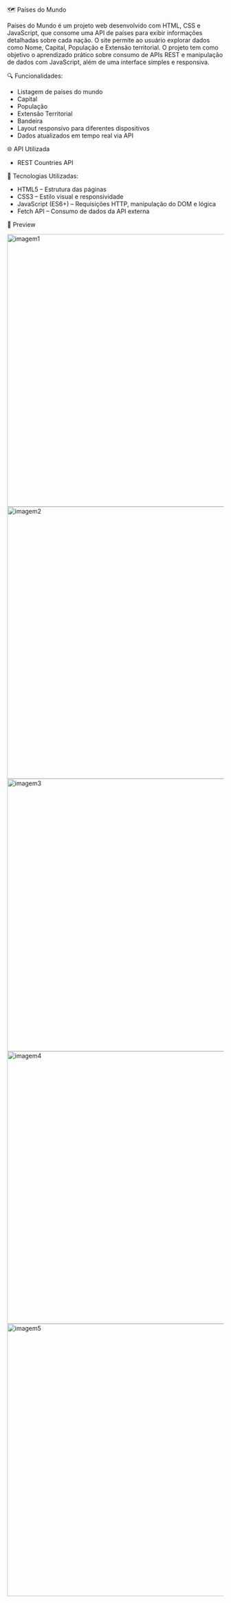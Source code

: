 🗺️ Países do Mundo

Países do Mundo é um projeto web desenvolvido com HTML, CSS e JavaScript, que consome uma API de países para exibir informações detalhadas sobre cada nação. 
O site permite ao usuário explorar dados como Nome, Capital, População e Extensão territorial. O projeto tem como objetivo o aprendizado prático sobre consumo
de APIs REST e manipulação de dados com JavaScript, além de uma interface simples e responsiva.

🔍 Funcionalidades:

- Listagem de países do mundo
- Capital
- População
- Extensão Territorial
- Bandeira
- Layout responsivo para diferentes dispositivos
- Dados atualizados em tempo real via API

🌐 API Utilizada
- REST Countries API

🚀 Tecnologias Utilizadas:

- HTML5 – Estrutura das páginas
- CSS3 – Estilo visual e responsividade
- JavaScript (ES6+) – Requisições HTTP, manipulação do DOM e lógica
- Fetch API – Consumo de dados da API externa

📸 Preview

<img width="1366" height="634" alt="imagem1" src="https://github.com/user-attachments/assets/c5bc998d-103d-4273-a276-9050416ad437" />
<img width="1366" height="633" alt="imagem2" src="https://github.com/user-attachments/assets/79a4b02f-e6fa-4ada-83f3-17d72fec9ff9" />
<img width="1366" height="634" alt="imagem3" src="https://github.com/user-attachments/assets/b4c808c5-aeb0-49fb-a8c4-9f207e484012" />
<img width="1366" height="634" alt="imagem4" src="https://github.com/user-attachments/assets/23c88e31-53b6-41c0-a54b-74d965644fa5" />
<img width="1366" height="634" alt="imagem5" src="https://github.com/user-attachments/assets/fb937355-0323-4691-8c53-fc1c0415b1b2" />
